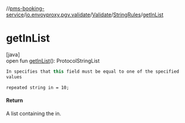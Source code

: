 //[pms-booking-service](../../../../index.md)/[io.envoyproxy.pgv.validate](../../index.md)/[Validate](../index.md)/[StringRules](index.md)/[getInList](get-in-list.md)

# getInList

[java]\
open fun [getInList](get-in-list.md)(): ProtocolStringList

```kotlin
In specifies that this field must be equal to one of the specified
values

```
`repeated string in = 10;`

#### Return

A list containing the in.
